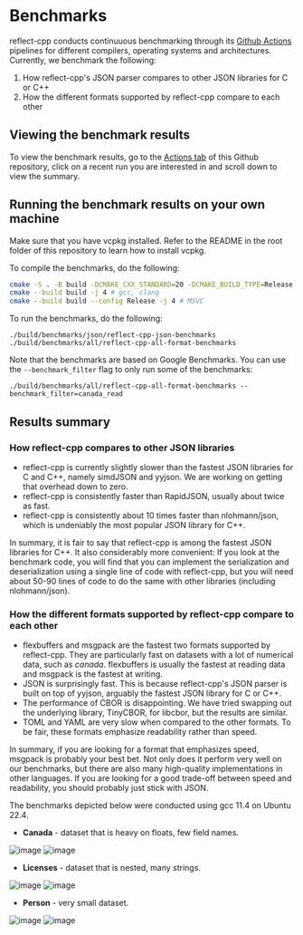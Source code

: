 # Benchmarks

reflect-cpp conducts continuuous benchmarking through its [Github Actions](https://github.com/getml/reflect-cpp/actions) pipelines for different compilers, operating systems 
and architectures. Currently, we benchmark the following:

1. How reflect-cpp's JSON parser compares to other JSON libraries for C or C++
2. How the different formats supported by reflect-cpp compare to each other

## Viewing the benchmark results

To view the benchmark results, go to the [Actions tab](https://github.com/getml/reflect-cpp/actions) 
of this Github repository, click on a recent run you are interested in and scroll down to view the summary.

## Running the benchmark results on your own machine

Make sure that you have vcpkg installed. Refer to the README in the root folder of
this repository to learn how to install vcpkg.

To compile the benchmarks, do the following:

```bash
cmake -S . -B build -DCMAKE_CXX_STANDARD=20 -DCMAKE_BUILD_TYPE=Release -DREFLECTCPP_BUILD_BENCHMARKS=ON
cmake --build build -j 4 # gcc, clang
cmake --build build --config Release -j 4 # MSVC
```

To run the benchmarks, do the following:

```
./build/benchmarks/json/reflect-cpp-json-benchmarks
./build/benchmarks/all/reflect-cpp-all-format-benchmarks
```

Note that the benchmarks are based on Google Benchmarks. You can use the `--benchmark_filter` flag
to only run some of the benchmarks:

```
./build/benchmarks/all/reflect-cpp-all-format-benchmarks --benchmark_filter=canada_read
```

## Results summary

### How reflect-cpp compares to other JSON libraries

- reflect-cpp is currently slightly slower than the fastest JSON libraries for C and C++, namely simdJSON and yyjson. We are working on getting that overhead down to zero.
- reflect-cpp is consistently faster than RapidJSON, usually about twice as fast.
- reflect-cpp is consistently about 10 times faster than nlohmann/json, which is undeniably the most popular JSON library for C++.

In summary, it is fair to say that reflect-cpp is among the fastest JSON libraries for C++. It also considerably more convenient: If you look at the benchmark code, you will find that you can implement the serialization and deserialization using a single line of code with reflect-cpp, but you will need about 50-90 lines of code to do the same with other libraries (including nlohmann/json).  

### How the different formats supported by reflect-cpp compare to each other

- flexbuffers and msgpack are the fastest two formats supported by reflect-cpp. They are particularly fast on datasets with a lot of numerical data, such as *canada*. flexbuffers is usually the fastest at reading data and msgpack is the fastest at writing.
- JSON is surprisingly fast. This is because reflect-cpp's JSON parser is built on top of yyjson, arguably the fastest JSON library for C or C++.
- The performance of CBOR is disappointing. We have tried swapping out the underlying library, TinyCBOR, for libcbor, but the results are similar.
- TOML and YAML are very slow when compared to the other formats. To be fair, these formats emphasize readability rather than speed.

In summary, if you are looking for a format that emphasizes speed, msgpack is probably your best bet. Not only does it perform very well on our benchmarks, but there are also many high-quality implementations in other languages. If you are looking for a good trade-off between speed and readability, you should probably just stick with JSON.

The benchmarks depicted below were conducted using gcc 11.4 on Ubuntu 22.4.

- **Canada** - dataset that is heavy on floats, few field names.

![image](img/canada_read.png)
![image](img/canada_write.png)

- **Licenses** - dataset that is nested, many strings.

![image](img/licenses_read.png)
![image](img/licenses_write.png)

- **Person** - very small dataset.

![image](img/person_read.png)
![image](img/person_write.png)
